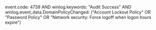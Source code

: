 event.code: 4739 AND winlog.keywords: "Audit Success" AND winlog.event_data.DomainPolicyChanged: ("Account Lockout Policy" OR "Password Policy" OR "Network security: Force logoff when logon hours expire")
